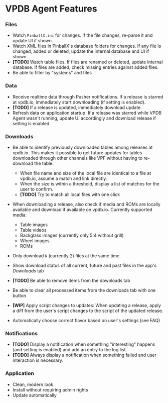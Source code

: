 ﻿VPDB Agent Features
===================

### Files

- Watch `PinballX.ini` for changes. If the file changes, re-parse it and update UI if shown.
- Watch XML files in PinballX's database folders for changes. If any file is changed, added or deleted, update the internal database and UI if shown.
- **[TODO]** Watch table files. If files are renamed or deleted, update internal database. If files are added, check missing entries against added files.
- Be able to filter by "systems" and files


### Data

- Receive realtime data through Pusher notifications. If a release is starred at vpdb.io, immediately start downloading (if setting is enabled).
- **[TODO]** If a release is updated, immediately download update.
- Refresh data on application startup. If a release was starred while VPDB Agent wasn't running, update UI accordingly and download release if setting is enabled.


### Downloads

- Be able to identify previously downloaded tables among releases at vpdb.io. This makes it possible to get future updates for tables downloaded through other channels like VPF without having to re-download the table.
  - When file name and size of the local file are identical to a file at vpdb.io, assume a match and link directly.
  - When the size is within a threshold, display a list of matches for the user to confirm.
  - **[TODO]** Try to match all local files with one click
- When downloading a release, also check if media and ROMs are locally available and download if available on vpdb.io. Currently supported media:
  
  - Table images
  - Table videos
  - Backglass images (currently only 5:4 without grill)
  - Wheel images
  - ROMs
- Only download `N` (currently 2) files at the same time
- Show download status of all current, future and past files in the app's *Downloads* tab
- **[TODO]** Be able to remove items from the downloads tab
- Be able to clear all processed items from the downloads tab with one button
- **[WIP]** Apply script changes to updates: When updating a release, apply a diff from the user's script changes to the script of the updated release.
- Automatically choose correct flavor based on user's settings (see FAQ)


### Notifications

- **[TODO]** Display a notification when something "interesting" happens (and setting is enabled) and add an entry to the log list.
- **[TODO]** Always display a notification when something failed and user interaction is necessary.


### Application

- Clean, modern look
- Install without requiring admin rights
- Update automatically
